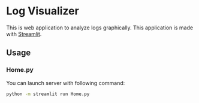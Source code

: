 # Log Visualizer
This is web application to analyze logs graphically.
This application is made with [Streamlit](https://streamlit.io).

## Usage
### Home.py
You can launch server with following command:
```sh
python -m streamlit run Home.py
```
